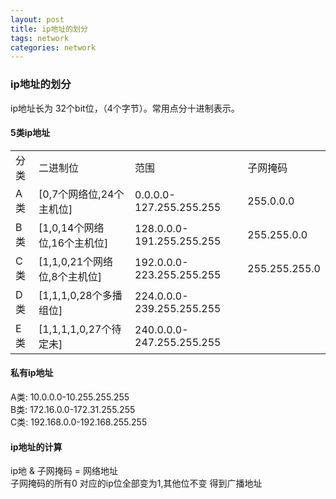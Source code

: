 ```yaml
---
layout: post
title: ip地址的划分
tags: network
categories: network
---
```


### ip地址的划分  

ip地址长为 32个bit位，（4个字节）。常用点分十进制表示。  

#### 5类ip地址  

<table class="table table-bordered table-striped table-condensed">
<tr>
	<td>分类</td>
	<td>二进制位</td>
	<td>范围</td>
	<td>子网掩码</td>
</tr>
<tr>
	<td>A类</td>
	<td>[0,7个网络位,24个主机位]</td>
	<td>0.0.0.0-127.255.255.255</td>
	<td>255.0.0.0</td>
</tr>
<tr>
	<td>B类</td>
	<td>[1,0,14个网络位,16个主机位]</td>
	<td>128.0.0.0-191.255.255.255</td>
	<td>255.255.0.0</td>
</tr>
<tr>
	<td>C类</td>
	<td>[1,1,0,21个网络位,8个主机位]</td>
	<td>192.0.0.0-223.255.255.255</td>
	<td>255.255.255.0</td>
</tr>
<tr>
	<td>D类</td>
	<td>[1,1,1,0,28个多播组位]</td>
	<td>224.0.0.0-239.255.255.255</td>
	<td></td>
</tr>
<tr>
	<td>E类</td>
	<td>[1,1,1,1,0,27个待定未]</td>
	<td>240.0.0.0-247.255.255.255</td>
	<td></td>
</tr>
</table>

#### 私有ip地址  

A类: 10.0.0.0-10.255.255.255  
B类: 172.16.0.0-172.31.255.255  
C类: 192.168.0.0-192.168.255.255  



#### ip地址的计算

ip地 & 子网掩码  = 网络地址  
子网掩码的所有0 对应的ip位全部变为1,其他位不变 得到广播地址